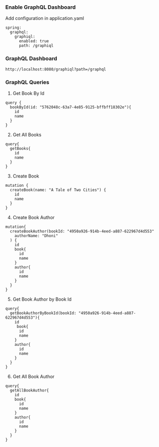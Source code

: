 ### Enable GraphQL Dashboard
Add configuration in application.yaml
```agsl
spring:
  graphql:
    graphiql:
      enabled: true
      path: /graphiql
```
### GraphQL Dashboard
```agsl
http://localhost:8080/graphiql?path=/graphql
```
### GraphQL Queries

1. Get Book By Id
```agsl
query {
  bookById(id: "5762048c-63a7-4e85-9125-bffbff18302e"){
    id
    name
  }
}
```
2. Get All Books

```agsl
query{
  getBooks{
    id
    name
  }
}
```
3. Create Book
```agsl
mutation {
  createBook(name: "A Tale of Two Cities") {
    id
    name
  }
}
```
4. Create Book Author
```agsl
mutation{
  createBookAuthor(bookId: "4950a926-914b-4eed-a887-622967d4d553"
    authorName: "Dhoni"
  ) {
    id
    book{
      id
      name
    }
    author{
      id
      name
    }
  }
}
```
5. Get Book Author by Book Id
```agsl
query{
  getBookAuthorByBookId(bookId: "4950a926-914b-4eed-a887-622967d4d553"){
    id
     book{
      id
      name
    }
    author{
      id
      name
    }
  }
}
```
6. Get All Book Author 
```agsl
query{
  getAllBookAuthor{
    id
    book{
      id
      name
    }
    author{
      id
      name
    }
  }
}
```

